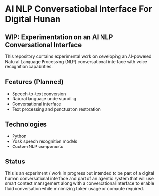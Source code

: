 # AI NLP Conversatiobal Interface For Digital Hunan

## WIP: Experimentation on an AI NLP Conversational Interface

This repository contains experimental work on developing an AI-powered Natural Language Processing (NLP) conversational interface with voice recognition capabilities.

## Features (Planned)

- Speech-to-text conversion
- Natural language understanding
- Conversational interface
- Text processing and punctuation restoration

## Technologies

- Python
- Vosk speech recognition models
- Custom NLP components

## Status

This is an experiment / work in progress but intended to be part of a digital human conversational interface and part of an agentic system that will use smart context management along with a conversational interface to enable fluid conversation while minimizing token usage or compute required.

